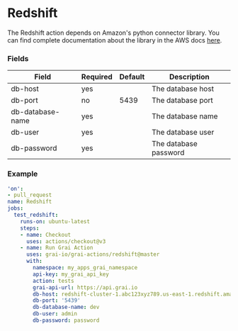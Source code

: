 # Redshift

The Redshift action depends on Amazon's python connector library. 
You can find complete documentation about the library in the AWS docs [here](https://github.com/aws/amazon-redshift-python-driver).


### Fields

<!-- Fields Sentinel Section -->

| Field | Required | Default | Description |
|-----|-----|-----|-----|
| db-host | yes |  | The database host |
| db-port | no | 5439 | The database port |
| db-database-name | yes |  | The database name |
| db-user | yes |  | The database user |
| db-password | yes |  | The database password |


<!-- Fields Sentinel Section -->

### Example

<!-- Example Sentinel Section -->

```yaml copy
'on':
- pull_request
name: Redshift
jobs:
  test_redshift:
    runs-on: ubuntu-latest
    steps:
    - name: Checkout
      uses: actions/checkout@v3
    - name: Run Grai Action
      uses: grai-io/grai-actions/redshift@master
      with:
        namespace: my_apps_grai_namespace
        api-key: my_grai_api_key
        action: tests
        grai-api-url: https://api.grai.io
        db-host: redshift-cluster-1.abc123xyz789.us-east-1.redshift.amazonaws.com
        db-port: '5439'
        db-database-name: dev
        db-user: admin
        db-password: password

```

<!-- Example Sentinel Section -->

